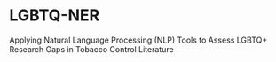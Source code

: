 # LGBTQ-NER
Applying Natural Language Processing (NLP) Tools to Assess LGBTQ+ Research Gaps in Tobacco Control Literature

